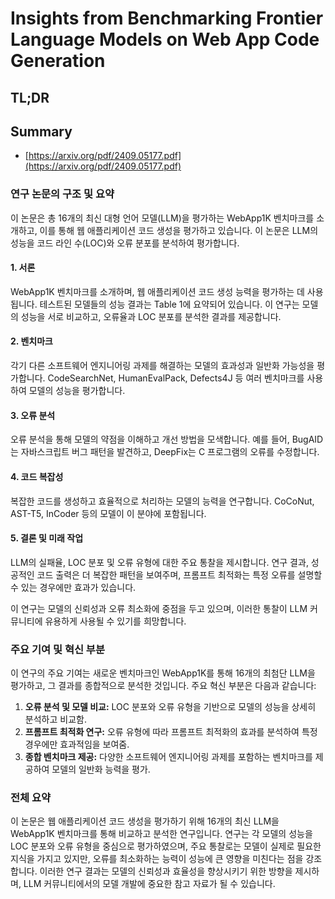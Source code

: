 # Insights from Benchmarking Frontier Language Models on Web App Code Generation
## TL;DR
## Summary
- [https://arxiv.org/pdf/2409.05177.pdf](https://arxiv.org/pdf/2409.05177.pdf)

### 연구 논문의 구조 및 요약
이 논문은 총 16개의 최신 대형 언어 모델(LLM)을 평가하는 WebApp1K 벤치마크를 소개하고, 이를 통해 웹 애플리케이션 코드 생성을 평가하고 있습니다. 이 논문은 LLM의 성능을 코드 라인 수(LOC)와 오류 분포를 분석하여 평가합니다.

#### 1. 서론
WebApp1K 벤치마크를 소개하며, 웹 애플리케이션 코드 생성 능력을 평가하는 데 사용됩니다. 테스트된 모델들의 성능 결과는 Table 1에 요약되어 있습니다. 이 연구는 모델의 성능을 서로 비교하고, 오류율과 LOC 분포를 분석한 결과를 제공합니다.

#### 2. 벤치마크
각기 다른 소프트웨어 엔지니어링 과제를 해결하는 모델의 효과성과 일반화 가능성을 평가합니다. CodeSearchNet, HumanEvalPack, Defects4J 등 여러 벤치마크를 사용하여 모델의 성능을 평가합니다.

#### 3. 오류 분석
오류 분석을 통해 모델의 약점을 이해하고 개선 방법을 모색합니다. 예를 들어, BugAID는 자바스크립트 버그 패턴을 발견하고, DeepFix는 C 프로그램의 오류를 수정합니다.

#### 4. 코드 복잡성
복잡한 코드를 생성하고 효율적으로 처리하는 모델의 능력을 연구합니다. CoCoNut, AST-T5, InCoder 등의 모델이 이 분야에 포함됩니다.

#### 5. 결론 및 미래 작업
LLM의 실패율, LOC 분포 및 오류 유형에 대한 주요 통찰을 제시합니다. 연구 결과, 성공적인 코드 출력은 더 복잡한 패턴을 보여주며, 프롬프트 최적화는 특정 오류를 설명할 수 있는 경우에만 효과가 있습니다.

이 연구는 모델의 신뢰성과 오류 최소화에 중점을 두고 있으며, 이러한 통찰이 LLM 커뮤니티에 유용하게 사용될 수 있기를 희망합니다.

### 주요 기여 및 혁신 부분
이 연구의 주요 기여는 새로운 벤치마크인 WebApp1K를 통해 16개의 최첨단 LLM을 평가하고, 그 결과를 종합적으로 분석한 것입니다. 주요 혁신 부분은 다음과 같습니다:

1. **오류 분석 및 모델 비교:** LOC 분포와 오류 유형을 기반으로 모델의 성능을 상세히 분석하고 비교함.
2. **프롬프트 최적화 연구:** 오류 유형에 따라 프롬프트 최적화의 효과를 분석하여 특정 경우에만 효과적임을 보여줌.
3. **종합 벤치마크 제공:** 다양한 소프트웨어 엔지니어링 과제를 포함하는 벤치마크를 제공하여 모델의 일반화 능력을 평가.

### 전체 요약
이 논문은 웹 애플리케이션 코드 생성을 평가하기 위해 16개의 최신 LLM을 WebApp1K 벤치마크를 통해 비교하고 분석한 연구입니다. 연구는 각 모델의 성능을 LOC 분포와 오류 유형을 중심으로 평가하였으며, 주요 통찰로는 모델이 실제로 필요한 지식을 가지고 있지만, 오류를 최소화하는 능력이 성능에 큰 영향을 미친다는 점을 강조합니다. 이러한 연구 결과는 모델의 신뢰성과 효율성을 향상시키기 위한 방향을 제시하며, LLM 커뮤니티에서의 모델 개발에 중요한 참고 자료가 될 수 있습니다.